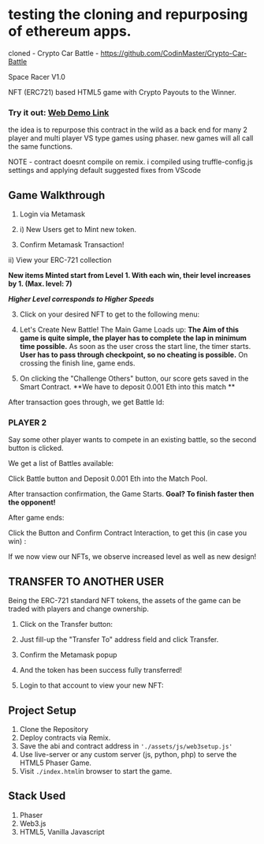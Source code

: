 # testing the cloning and repurposing of ethereum apps.

cloned - Crypto Car Battle - https://github.com/CodinMaster/Crypto-Car-Battle

Space Racer V1.0

NFT (ERC721) based HTML5 game with Crypto Payouts to the Winner.

### Try it out: [Web Demo Link](https://cryptoinca.pro/spacerace/)

the idea is to repurpose this contract in the wild as a back end for many 2 player and multi player VS type games using phaser.
new games will all call the same functions.

NOTE - contract doesnt compile on remix.  i compiled using truffle-config.js settings and applying default suggested fixes from VScode

## Game Walkthrough
1. Login via Metamask
	

2. i)  New Users get to Mint new token.
3. Confirm Metamask Transaction!

ii) View your ERC-721 collection

**New items Minted start from Level 1. With each win, their level increases by 1.
(Max. level: 7)**

***Higher Level corresponds to Higher Speeds***

3. Click on your desired NFT to get to the following menu:
4. Let's Create New Battle!
The Main Game Loads up:
**The Aim of this game is quite simple, the player has to complete the lap in minimum time possible.**
As soon as the user cross the start line, the timer starts. **User has to pass through checkpoint, so no cheating is possible.** On crossing the finish line, game ends.

6. On clicking the "Challenge Others" button, our score gets saved in the Smart Contract. 
**We have to deposit 0.001 Eth into this match **


After transaction goes through, we get Battle Id:

### PLAYER 2
Say some other player wants to compete in an existing battle, so the second button is clicked.

We get a list of Battles available:

Click Battle button and Deposit 0.001 Eth into the Match Pool.

After transaction confirmation, the Game Starts.
**Goal? To finish faster then the opponent!**

After game ends:

Click the Button and Confirm Contract Interaction, to get this (in case you win) :

If we now view our NFTs, we observe increased level as well as new design!

## TRANSFER TO ANOTHER USER
Being the ERC-721 standard NFT tokens, the assets of the game can be traded with players and change ownership.

1. Click on the Transfer button:

2. Just fill-up the "Transfer To" address field and click Transfer.

3. Confirm the Metamask popup

4. And the token has been success fully transferred!

5. Login to that account to view your new NFT:

## Project Setup
1. Clone the Repository
2. Deploy contracts via Remix. 
3. Save the abi and contract address in `'./assets/js/web3setup.js'`
4. Use live-server or any custom server (js, python, php) to serve the HTML5 Phaser Game.
5. Visit `./index.html`in browser to start the game.

## Stack Used
1. Phaser
2. Web3.js
3. HTML5, Vanilla Javascript
